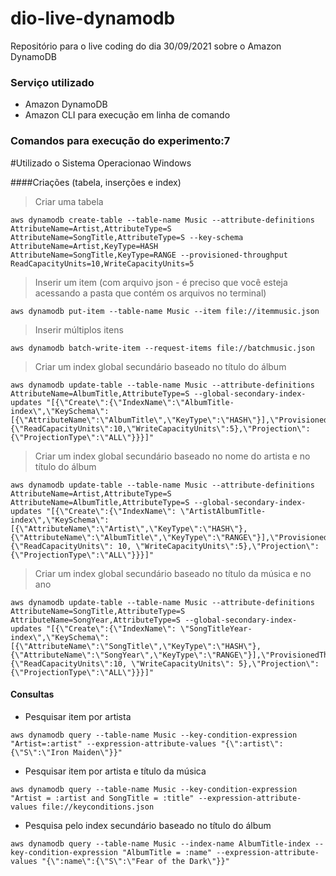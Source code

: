 # dio-live-dynamodb
Repositório para o live coding do dia 30/09/2021 sobre o Amazon DynamoDB

### Serviço utilizado
  - Amazon DynamoDB
  - Amazon CLI para execução em linha de comando

### Comandos para execução do experimento:7

#Utilizado o Sistema Operacionao Windows

####Criações (tabela, inserções e index)

> Criar uma tabela

```
aws dynamodb create-table --table-name Music --attribute-definitions AttributeName=Artist,AttributeType=S AttributeName=SongTitle,AttributeType=S --key-schema AttributeName=Artist,KeyType=HASH AttributeName=SongTitle,KeyType=RANGE --provisioned-throughput ReadCapacityUnits=10,WriteCapacityUnits=5
```

> Inserir um item (com arquivo json - é preciso que você esteja acessando a pasta que contém os arquivos no terminal)

```
aws dynamodb put-item --table-name Music --item file://itemmusic.json
```

> Inserir múltiplos itens

```
aws dynamodb batch-write-item --request-items file://batchmusic.json
```

> Criar um index global secundário baseado no título do álbum

```
aws dynamodb update-table --table-name Music --attribute-definitions AttributeName=AlbumTitle,AttributeType=S --global-secondary-index-updates "[{\"Create\":{\"IndexName\":\"AlbumTitle-index\",\"KeySchema\":[{\"AttributeName\":\"AlbumTitle\",\"KeyType\":\"HASH\"}],\"ProvisionedThroughput\":{\"ReadCapacityUnits\":10,\"WriteCapacityUnits\":5},\"Projection\":{\"ProjectionType\":\"ALL\"}}}]"
```

> Criar um index global secundário baseado no nome do artista e no título do álbum

```
aws dynamodb update-table --table-name Music --attribute-definitions AttributeName=Artist,AttributeType=S AttributeName=AlbumTitle,AttributeType=S --global-secondary-index-updates "[{\"Create\":{\"IndexName\": \"ArtistAlbumTitle-index\",\"KeySchema\":[{\"AttributeName\":\"Artist\",\"KeyType\":\"HASH\"},{\"AttributeName\":\"AlbumTitle\",\"KeyType\":\"RANGE\"}],\"ProvisionedThroughput\":{\"ReadCapacityUnits\": 10, \"WriteCapacityUnits\":5},\"Projection\":{\"ProjectionType\":\"ALL\"}}}]"

```

> Criar um index global secundário baseado no título da música e no ano

```
aws dynamodb update-table --table-name Music --attribute-definitions AttributeName=SongTitle,AttributeType=S AttributeName=SongYear,AttributeType=S --global-secondary-index-updates "[{\"Create\":{\"IndexName\": \"SongTitleYear-index\",\"KeySchema\":[{\"AttributeName\":\"SongTitle\",\"KeyType\":\"HASH\"},{\"AttributeName\":\"SongYear\",\"KeyType\":\"RANGE\"}],\"ProvisionedThroughput\":{\"ReadCapacityUnits\":10, \"WriteCapacityUnits\": 5},\"Projection\":{\"ProjectionType\":\"ALL\"}}}]"
```

#### Consultas

- Pesquisar item por artista

```
aws dynamodb query --table-name Music --key-condition-expression "Artist=:artist" --expression-attribute-values "{\":artist\":{\"S\":\"Iron Maiden\"}}"
```

- Pesquisar item por artista e título da música

```
aws dynamodb query --table-name Music --key-condition-expression "Artist = :artist and SongTitle = :title" --expression-attribute-values file://keyconditions.json
```

- Pesquisa pelo index secundário baseado no título do álbum

```
aws dynamodb query --table-name Music --index-name AlbumTitle-index --key-condition-expression "AlbumTitle = :name" --expression-attribute-values "{\":name\":{\"S\":\"Fear of the Dark\"}}"
```
